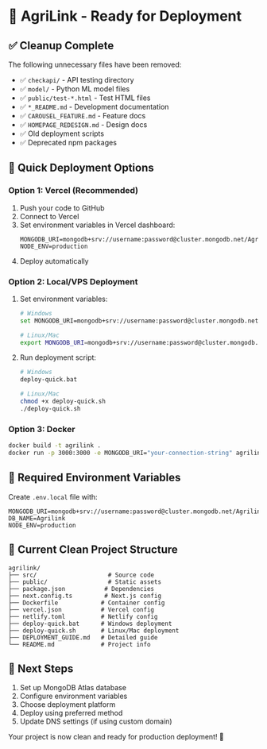 # 🚀 AgriLink - Ready for Deployment

## ✅ Cleanup Complete

The following unnecessary files have been removed:
- ✅ `checkapi/` - API testing directory
- ✅ `model/` - Python ML model files
- ✅ `public/test-*.html` - Test HTML files
- ✅ `*_README.md` - Development documentation
- ✅ `CAROUSEL_FEATURE.md` - Feature docs
- ✅ `HOMEPAGE_REDESIGN.md` - Design docs
- ✅ Old deployment scripts
- ✅ Deprecated npm packages

## 🎯 Quick Deployment Options

### Option 1: Vercel (Recommended)
1. Push your code to GitHub
2. Connect to Vercel
3. Set environment variables in Vercel dashboard:
   ```
   MONGODB_URI=mongodb+srv://username:password@cluster.mongodb.net/Agrilink
   NODE_ENV=production
   ```
4. Deploy automatically

### Option 2: Local/VPS Deployment
1. Set environment variables:
   ```bash
   # Windows
   set MONGODB_URI=mongodb+srv://username:password@cluster.mongodb.net/Agrilink
   
   # Linux/Mac
   export MONGODB_URI=mongodb+srv://username:password@cluster.mongodb.net/Agrilink
   ```
2. Run deployment script:
   ```bash
   # Windows
   deploy-quick.bat
   
   # Linux/Mac
   chmod +x deploy-quick.sh
   ./deploy-quick.sh
   ```

### Option 3: Docker
```bash
docker build -t agrilink .
docker run -p 3000:3000 -e MONGODB_URI="your-connection-string" agrilink
```

## 🔧 Required Environment Variables

Create `.env.local` file with:
```env
MONGODB_URI=mongodb+srv://username:password@cluster.mongodb.net/Agrilink
DB_NAME=Agrilink
NODE_ENV=production
```

## 📁 Current Clean Project Structure
```
agrilink/
├── src/                    # Source code
├── public/                 # Static assets
├── package.json           # Dependencies
├── next.config.ts         # Next.js config
├── Dockerfile            # Container config
├── vercel.json           # Vercel config
├── netlify.toml          # Netlify config
├── deploy-quick.bat      # Windows deployment
├── deploy-quick.sh       # Linux/Mac deployment
├── DEPLOYMENT_GUIDE.md   # Detailed guide
└── README.md             # Project info
```

## 🚀 Next Steps
1. Set up MongoDB Atlas database
2. Configure environment variables
3. Choose deployment platform
4. Deploy using preferred method
5. Update DNS settings (if using custom domain)

Your project is now clean and ready for production deployment! 🎉

